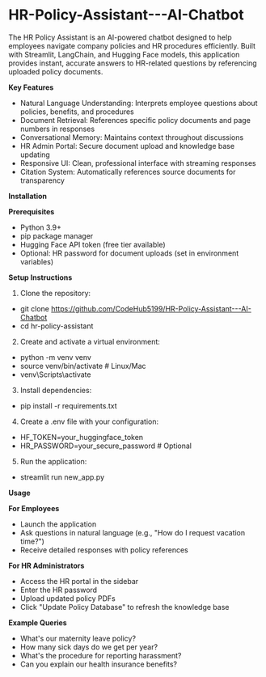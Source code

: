 # HR-Policy-Assistant---AI-Chatbot
The HR Policy Assistant is an AI-powered chatbot designed to help employees navigate company policies and HR procedures efficiently. Built with Streamlit, LangChain, and Hugging Face models, this application provides instant, accurate answers to HR-related questions by referencing uploaded policy documents.

**Key Features**
- Natural Language Understanding: Interprets employee questions about policies, benefits, and procedures
- Document Retrieval: References specific policy documents and page numbers in responses
- Conversational Memory: Maintains context throughout discussions
- HR Admin Portal: Secure document upload and knowledge base updating
- Responsive UI: Clean, professional interface with streaming responses
- Citation System: Automatically references source documents for transparency

**Installation**

**Prerequisites**
- Python 3.9+
- pip package manager
- Hugging Face API token (free tier available)
- Optional: HR password for document uploads (set in environment variables)

**Setup Instructions**

1. Clone the repository:
- git clone https://github.com/CodeHub5199/HR-Policy-Assistant---AI-Chatbot
- cd hr-policy-assistant

2. Create and activate a virtual environment:
- python -m venv venv
- source venv/bin/activate  # Linux/Mac
- venv\Scripts\activate

3. Install dependencies:
- pip install -r requirements.txt

4. Create a .env file with your configuration:
- HF_TOKEN=your_huggingface_token
- HR_PASSWORD=your_secure_password  # Optional

5. Run the application:
- streamlit run new_app.py

**Usage**

**For Employees**
- Launch the application
- Ask questions in natural language (e.g., "How do I request vacation time?")
- Receive detailed responses with policy references

**For HR Administrators**
- Access the HR portal in the sidebar
- Enter the HR password
- Upload updated policy PDFs
- Click "Update Policy Database" to refresh the knowledge base

**Example Queries**
- What's our maternity leave policy?
- How many sick days do we get per year?
- What's the procedure for reporting harassment?
- Can you explain our health insurance benefits?

